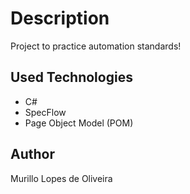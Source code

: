 # Description
Project to practice automation standards!

## Used Technologies
- C#
- SpecFlow
- Page Object Model (POM)

## Author
Murillo Lopes de Oliveira
